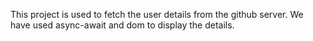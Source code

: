 This project is used to fetch the user details from the github server. We have used async-await and dom to display the details.